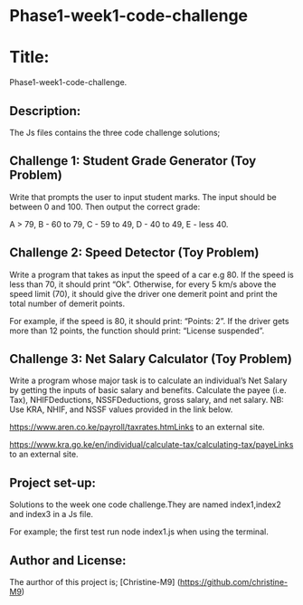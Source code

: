 # Phase1-week1-code-challenge

  # Title:
Phase1-week1-code-challenge.

   ## Description:
   The Js files contains the three code challenge solutions;

## Challenge 1: Student Grade Generator (Toy Problem)
Write that prompts the user to input student marks. The input should be between 0 and 100. Then output the correct grade: 

A > 79, B - 60 to 79, C -  59 to 49, D - 40 to 49, E - less 40.

 

## Challenge 2: Speed Detector (Toy Problem)
Write a program that takes as input the speed of a car e.g 80. If the speed is less than 70, it should print “Ok”. Otherwise, for every 5 km/s above the speed limit (70), it should give the driver one demerit point and print the total number of demerit points.

For example, if the speed is 80, it should print: “Points: 2”. If the driver gets more than 12 points, the function should print: “License suspended”.

 

## Challenge 3: Net Salary Calculator (Toy Problem)
Write a program whose major task is to calculate an individual’s Net Salary by getting the inputs of basic salary and benefits. Calculate the payee (i.e. Tax), NHIFDeductions, NSSFDeductions, gross salary, and net salary. 
NB: Use KRA, NHIF, and NSSF values provided in the link below.

https://www.aren.co.ke/payroll/taxrates.htmLinks to an external site.  

https://www.kra.go.ke/en/individual/calculate-tax/calculating-tax/payeLinks to an external site.


   ## Project set-up:
Solutions to the week one code challenge.They are named index1,index2 and index3 in a Js file.
<!-- For each challenge,run node index.js .Remember to include the number responsible for each test. -->
For example; the first test run node index1.js when using the terminal.



   ## Author and License:
   The aurthor of this project is;
   [Christine-M9]
   (https://github.com/christine-M9)


   
